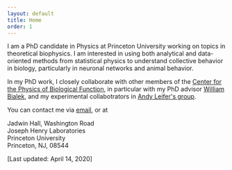 ```yaml
---
layout: default
title: Home
order: 1
---
```


I am a PhD candidate in Physics at Princeton University working on topics in theoretical biophysics. I am interested in using both analytical and data-oriented methods from statistical physics to understand collective behavior in biology, particularly in neuronal networks and animal behavior. 

In my PhD work, I closely collaborate with other members of the [Center for the Physics of Biological Function](https://biophysics.princeton.edu), in particular with my PhD advisor [William Bialek](http://www.princeton.edu/~wbialek/wbialek.html), and my experimental collabotrators in [Andy Leifer's group](http://leiferlab.princeton.edu). 

You can contact me via [email](mailto:xiaowenc@princeton.edu), or at

Jadwin Hall, Washington Road  
Joseph Henry Laboratories  
Princeton University  
Princeton, NJ, 08544



[Last updated: April 14, 2020]


